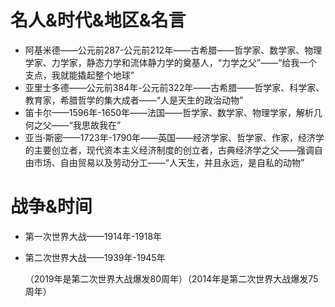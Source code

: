# 名人&时代&地区&名言

* 阿基米德——公元前287-公元前212年——古希腊——哲学家、数学家、物理学家、力学家，静态力学和流体静力学的奠基人，“力学之父”——“给我一个支点，我就能撬起整个地球”
* 亚里士多德——公元前384年-公元前322年——古希腊——哲学家、科学家、教育家，希腊哲学的集大成者——“人是天生的政治动物”
* 笛卡尔——1596年-1650年——法国——哲学家、数学家、物理学家，解析几何之父——“我思故我在”
* 亚当·斯密——1723年-1790年——英国——经济学家、哲学家、作家，经济学的主要创立者，现代资本主义经济制度的创立者，古典经济学之父——强调自由市场、自由贸易以及劳动分工——“人天生，并且永远，是自私的动物”  

# 战争&时间

* 第一次世界大战——1914年-1918年

* 第二次世界大战——1939年-1945年

  （2019年是第二次世界大战爆发80周年）（2014年是第二次世界大战爆发75周年）
